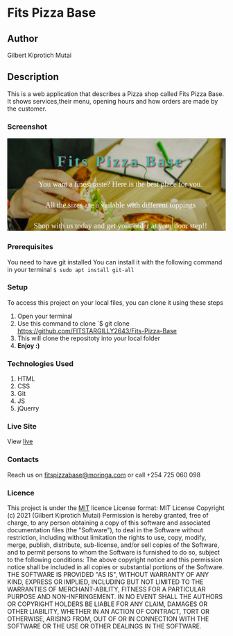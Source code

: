 # Fits Pizza Base
## Author
Gilbert Kiprotich Mutai
## Description
This is a web application that describes a Pizza shop called Fits Pizza Base. It shows services,their menu, opening hours and how orders are made by the customer.
### Screenshot
![](./img/landing.png)
### Prerequisites
You need to have git installed
You can install it with the following command in your terminal
`$ sudo apt install git-all`
### Setup
To access this project on your local files, you can clone it using these steps
1. Open your terminal
1. Use this command to clone `$ git clone https://github.com/FITSTARGILLY2643/Fits-Pizza-Base
1. This will clone the repositoty into your local folder
1. __Enjoy :)__
### Technologies Used
1. HTML
1. CSS
1. Git 
1. JS
1. jQuerry
### Live Site
View [live](https://fitstargilly2643.github.io/Delani-Studio/)
### Contacts
Reach us on fitspizzabase@moringa.com or call +254 725 060 098
### Licence
This project is under the  [MIT](LICENSE) licence
License format:
MIT License
Copyright (c) 2021 (Gilbert Kiprotich Mutai)
Permission is hereby granted, free of charge, to any person obtaining a copy
of this software and associated documentation files (the "Software"), to deal
in the Software without restriction, including without limitation the rights
to use, copy, modify, merge, publish, distribute, sub-license, and/or sell
copies of the Software, and to permit persons to whom the Software is
furnished to do so, subject to the following conditions:
The above copyright notice and this permission notice shall be included in all
copies or substantial portions of the Software.
THE SOFTWARE IS PROVIDED "AS IS", WITHOUT WARRANTY OF ANY KIND, EXPRESS OR
IMPLIED, INCLUDING BUT NOT LIMITED TO THE WARRANTIES OF MERCHANT-ABILITY,
FITNESS FOR A PARTICULAR PURPOSE AND NON-INFRINGEMENT. IN NO EVENT SHALL THE
AUTHORS OR COPYRIGHT HOLDERS BE LIABLE FOR ANY CLAIM, DAMAGES OR OTHER
LIABILITY, WHETHER IN AN ACTION OF CONTRACT, TORT OR OTHERWISE, ARISING FROM,
OUT OF OR IN CONNECTION WITH THE SOFTWARE OR THE USE OR OTHER DEALINGS IN THE
SOFTWARE. 